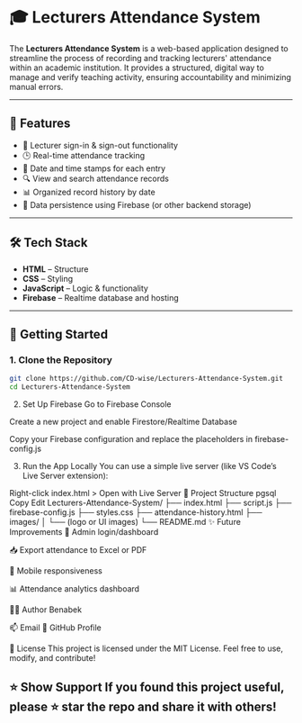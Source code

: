 # 🎓 Lecturers Attendance System

The **Lecturers Attendance System** is a web-based application designed to streamline the process of recording and tracking lecturers' attendance within an academic institution. It provides a structured, digital way to manage and verify teaching activity, ensuring accountability and minimizing manual errors.

---

## 📌 Features

- 📝 Lecturer sign-in & sign-out functionality
- 🕒 Real-time attendance tracking
- 📆 Date and time stamps for each entry
- 🔍 View and search attendance records
- 📊 Organized record history by date
- 💾 Data persistence using Firebase (or other backend storage)

---

## 🛠 Tech Stack

- **HTML** – Structure  
- **CSS** – Styling  
- **JavaScript** – Logic & functionality  
- **Firebase** – Realtime database and hosting  

---

## 🚀 Getting Started

### 1. Clone the Repository

```bash
git clone https://github.com/CD-wise/Lecturers-Attendance-System.git
cd Lecturers-Attendance-System
```
2. Set Up Firebase
Go to Firebase Console

Create a new project and enable Firestore/Realtime Database

Copy your Firebase configuration and replace the placeholders in firebase-config.js

3. Run the App Locally
You can use a simple live server (like VS Code’s Live Server extension):

Right-click index.html > Open with Live Server
📁 Project Structure
pgsql
Copy
Edit
Lecturers-Attendance-System/
├── index.html
├── script.js
├── firebase-config.js
├── styles.css
├── attendance-history.html
├── images/
│   └── (logo or UI images)
└── README.md
✨ Future Improvements
🔐 Admin login/dashboard

📥 Export attendance to Excel or PDF

📱 Mobile responsiveness

📊 Attendance analytics dashboard

👨‍💻 Author
Benabek 

📫 Email
🔗 GitHub Profile

📜 License
This project is licensed under the MIT License. Feel free to use, modify, and contribute!

⭐ Show Support
If you found this project useful, please ⭐ star the repo and share it with others!
---
